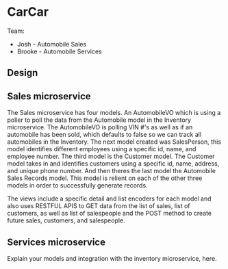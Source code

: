 # CarCar

Team:

* Josh - Automobile Sales
* Brooke - Automobile Services

## Design

## Sales microservice

The Sales microservice has four models. An AutomobileVO which is using a poller to poll the data from the Automobile model in the Inventory microservice. The AutomobileVO is polling VIN #'s as well as if an automobile has been sold, which defaults to false so we can track all automobiles in the Inventory. The next model created was SalesPerson, this model identifies different employees using a specific id, name, and employee number. The third model is the Customer model. The Customer model takes in and identifies customers using a specific id, name, address, and unique phone number. And then theres the last model the Automobile Sales Records model. This model is relient on each of the other three models in order to successfully generate records.

The views include a specific detail and list encoders for each model and also uses RESTFUL APIS to GET data from the list of sales, list of customers, as well as list of salespeople and the POST method to create future sales, customers, and salespeople.


## Services microservice

Explain your models and integration with the inventory
microservice, here.
